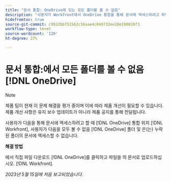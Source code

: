 ```yaml
---
title: "문서 통합: OneDrive에 있는 모든 폴더를 볼 수 없음"
description: "사용자가 Workfront에서 OneDrive 통합을 통해 문서에 액세스하려고 하면 OneDrive 폴더가 모두 표시되지 않고 누락된 폴더의 문서에 액세스할 수 없습니다."
hidefromtoc: true
source-git-commit: c9922bb751562c56aae4c049732ee18e280026f3
workflow-type: tm+mt
source-wordcount: '120'
ht-degree: 27%

---
```



# 문서 통합:에서 모든 폴더를 볼 수 없음 [!DNL OneDrive]

>[!NOTE]
>
>제품 팀이 현재 이 문제 해결을 평가 중이며 이에 따라 제품 개선이 필요할 수 있습니다. 제품 개선 사항은 유지 보수 업데이트가 아니라 제품 공지를 통해 전달됩니다.

사용자가 다음을 통해 문서에 액세스하려고 할 때 [!DNL OneDrive] 통합 위치 [!DNL Workfront], 사용자가 다음을 모두 볼 수 없음 [!DNL OneDrive] 폴더 및 은(는) 누락된 폴더의 문서에 액세스할 수 없습니다.

**해결 방법**

에서 직접 파일 다운로드 [!DNL OneDrive]를 클릭하고 파일을 의 문서로 업로드하십시오. [!DNL Workfront].

_2023년 5월 15일에 처음 보고되었습니다._

